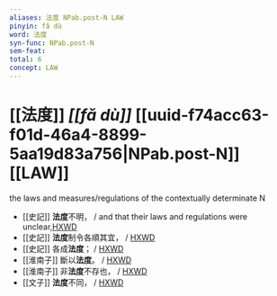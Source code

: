 ```yaml
---
aliases: 法度 NPab.post-N LAW
pinyin: fǎ dù
word: 法度
syn-func: NPab.post-N
sem-feat: 
total: 6
concept: LAW 
---
```

# [[法度]] *[[fǎ dù]]*  [[uuid-f74acc63-f01d-46a4-8899-5aa19d83a756|NPab.post-N]] [[LAW]]
the laws and measures/regulations of the contextually determinate N
 - [[史記]] **法度**不明， / and that their laws and regulations were unclear,[HXWD](https://hxwd.org/textview.html?location=KR2a0001_tls_006-282a.26)
 - [[史記]] **法度**制令各順其宜， / [HXWD](https://hxwd.org/textview.html?location=KR2a0001_tls_043-69a.19)
 - [[史記]] 各成**法度**； / [HXWD](https://hxwd.org/textview.html?location=KR2a0001_tls_130-20a.5)
 - [[淮南子]] 斷以**法度**。 / [HXWD](https://hxwd.org/textview.html?location=KR3j0010_tls_005-53a.30)
 - [[淮南子]] 非**法度**不存也， / [HXWD](https://hxwd.org/textview.html?location=KR3j0010_tls_020-21a.19)
 - [[文子]] **法度**不同， / [HXWD](https://hxwd.org/textview.html?location=KR5c0118_tls_005-13a.14)